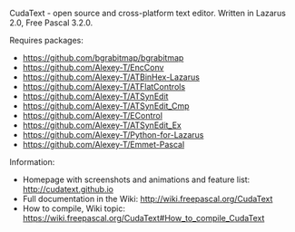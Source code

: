 CudaText - open source and cross-platform text editor.
Written in Lazarus 2.0, Free Pascal 3.2.0.

Requires packages:

* https://github.com/bgrabitmap/bgrabitmap
* https://github.com/Alexey-T/EncConv
* https://github.com/Alexey-T/ATBinHex-Lazarus
* https://github.com/Alexey-T/ATFlatControls
* https://github.com/Alexey-T/ATSynEdit
* https://github.com/Alexey-T/ATSynEdit_Cmp
* https://github.com/Alexey-T/EControl
* https://github.com/Alexey-T/ATSynEdit_Ex
* https://github.com/Alexey-T/Python-for-Lazarus
* https://github.com/Alexey-T/Emmet-Pascal

Information:

* Homepage with screenshots and animations and feature list: http://cudatext.github.io
* Full documentation in the Wiki: http://wiki.freepascal.org/CudaText
* How to compile, Wiki topic: https://wiki.freepascal.org/CudaText#How_to_compile_CudaText
